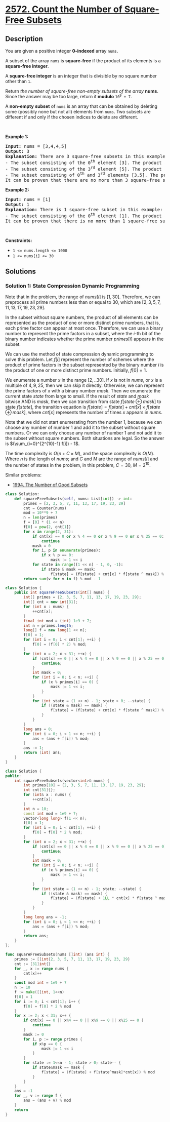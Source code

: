 # [2572. Count the Number of Square-Free Subsets](https://leetcode.com/problems/count-the-number-of-square-free-subsets)


## Description

<p>You are given a positive integer <strong>0-indexed</strong>&nbsp;array <code>nums</code>.</p>

<p>A subset of the array <code>nums</code> is <strong>square-free</strong> if the product of its elements is a <strong>square-free integer</strong>.</p>

<p>A <strong>square-free integer</strong> is an integer that is divisible by no square number other than <code>1</code>.</p>

<p>Return <em>the number of square-free non-empty subsets of the array</em> <strong>nums</strong>. Since the answer may be too large, return it <strong>modulo</strong> <code>10<sup>9</sup> + 7</code>.</p>

<p>A <strong>non-empty</strong>&nbsp;<strong>subset</strong> of <code>nums</code> is an array that can be obtained by deleting some (possibly none but not all) elements from <code>nums</code>. Two subsets are different if and only if the chosen indices to delete are different.</p>

<p>&nbsp;</p>
<p><strong class="example">Example 1:</strong></p>

<pre>
<strong>Input:</strong> nums = [3,4,4,5]
<strong>Output:</strong> 3
<strong>Explanation:</strong> There are 3 square-free subsets in this example:
- The subset consisting of the 0<sup>th</sup> element [3]. The product of its elements is 3, which is a square-free integer.
- The subset consisting of the 3<sup>rd</sup> element [5]. The product of its elements is 5, which is a square-free integer.
- The subset consisting of 0<sup>th</sup> and 3<sup>rd</sup> elements [3,5]. The product of its elements is 15, which is a square-free integer.
It can be proven that there are no more than 3 square-free subsets in the given array.</pre>

<p><strong class="example">Example 2:</strong></p>

<pre>
<strong>Input:</strong> nums = [1]
<strong>Output:</strong> 1
<strong>Explanation:</strong> There is 1 square-free subset in this example:
- The subset consisting of the 0<sup>th</sup> element [1]. The product of its elements is 1, which is a square-free integer.
It can be proven that there is no more than 1 square-free subset in the given array.
</pre>

<p>&nbsp;</p>
<p><strong>Constraints:</strong></p>

<ul>
	<li><code>1 &lt;= nums.length&nbsp;&lt;= 1000</code></li>
	<li><code>1 &lt;= nums[i] &lt;= 30</code></li>
</ul>

## Solutions

### Solution 1: State Compression Dynamic Programming

Note that in the problem, the range of $nums[i]$ is $[1, 30]$. Therefore, we can preprocess all prime numbers less than or equal to $30$, which are $[2, 3, 5, 7, 11, 13, 17, 19, 23, 29]$.

In the subset without square numbers, the product of all elements can be represented as the product of one or more distinct prime numbers, that is, each prime factor can appear at most once. Therefore, we can use a binary number to represent the prime factors in a subset, where the $i$-th bit of the binary number indicates whether the prime number $primes[i]$ appears in the subset.

We can use the method of state compression dynamic programming to solve this problem. Let $f[i]$ represent the number of schemes where the product of prime factors in the subset represented by the binary number $i$ is the product of one or more distinct prime numbers. Initially, $f[0]=1$.

We enumerate a number $x$ in the range $[2,..30]$. If $x$ is not in $nums$, or $x$ is a multiple of $4, 9, 25$, then we can skip it directly. Otherwise, we can represent the prime factors of $x$ with a binary number $mask$. Then we enumerate the current state $state$ from large to small. If the result of $state$ and $mask$ bitwise AND is $mask$, then we can transition from state $f[state \oplus mask]$ to state $f[state]$, the transition equation is $f[state] = f[state] + cnt[x] \times f[state \oplus mask]$, where $cnt[x]$ represents the number of times $x$ appears in $nums$.

Note that we did not start enumerating from the number $1$, because we can choose any number of number $1$ and add it to the subset without square numbers. Or we can only choose any number of number $1$ and not add it to the subset without square numbers. Both situations are legal. So the answer is $(\sum_{i=0}^{2^{10}-1} f[i]) - 1$.

The time complexity is $O(n + C \times M)$, and the space complexity is $O(M)$. Where $n$ is the length of $nums$; and $C$ and $M$ are the range of $nums[i]$ and the number of states in the problem, in this problem, $C=30$, $M=2^{10}$.

Similar problems:

-   [1994. The Number of Good Subsets](https://github.com/doocs/leetcode/blob/main/solution/1900-1999/1994.The%20Number%20of%20Good%20Subsets/README_EN.md)

<!-- tabs:start -->

```python
class Solution:
    def squareFreeSubsets(self, nums: List[int]) -> int:
        primes = [2, 3, 5, 7, 11, 13, 17, 19, 23, 29]
        cnt = Counter(nums)
        mod = 10**9 + 7
        n = len(primes)
        f = [0] * (1 << n)
        f[0] = pow(2, cnt[1])
        for x in range(2, 31):
            if cnt[x] == 0 or x % 4 == 0 or x % 9 == 0 or x % 25 == 0:
                continue
            mask = 0
            for i, p in enumerate(primes):
                if x % p == 0:
                    mask |= 1 << i
            for state in range((1 << n) - 1, 0, -1):
                if state & mask == mask:
                    f[state] = (f[state] + cnt[x] * f[state ^ mask]) % mod
        return sum(v for v in f) % mod - 1
```

```java
class Solution {
    public int squareFreeSubsets(int[] nums) {
        int[] primes = {2, 3, 5, 7, 11, 13, 17, 19, 23, 29};
        int[] cnt = new int[31];
        for (int x : nums) {
            ++cnt[x];
        }
        final int mod = (int) 1e9 + 7;
        int n = primes.length;
        long[] f = new long[1 << n];
        f[0] = 1;
        for (int i = 0; i < cnt[1]; ++i) {
            f[0] = (f[0] * 2) % mod;
        }
        for (int x = 2; x < 31; ++x) {
            if (cnt[x] == 0 || x % 4 == 0 || x % 9 == 0 || x % 25 == 0) {
                continue;
            }
            int mask = 0;
            for (int i = 0; i < n; ++i) {
                if (x % primes[i] == 0) {
                    mask |= 1 << i;
                }
            }
            for (int state = (1 << n) - 1; state > 0; --state) {
                if ((state & mask) == mask) {
                    f[state] = (f[state] + cnt[x] * f[state ^ mask]) % mod;
                }
            }
        }
        long ans = 0;
        for (int i = 0; i < 1 << n; ++i) {
            ans = (ans + f[i]) % mod;
        }
        ans -= 1;
        return (int) ans;
    }
}
```

```cpp
class Solution {
public:
    int squareFreeSubsets(vector<int>& nums) {
        int primes[10] = {2, 3, 5, 7, 11, 13, 17, 19, 23, 29};
        int cnt[31]{};
        for (int& x : nums) {
            ++cnt[x];
        }
        int n = 10;
        const int mod = 1e9 + 7;
        vector<long long> f(1 << n);
        f[0] = 1;
        for (int i = 0; i < cnt[1]; ++i) {
            f[0] = f[0] * 2 % mod;
        }
        for (int x = 2; x < 31; ++x) {
            if (cnt[x] == 0 || x % 4 == 0 || x % 9 == 0 || x % 25 == 0) {
                continue;
            }
            int mask = 0;
            for (int i = 0; i < n; ++i) {
                if (x % primes[i] == 0) {
                    mask |= 1 << i;
                }
            }
            for (int state = (1 << n) - 1; state; --state) {
                if ((state & mask) == mask) {
                    f[state] = (f[state] + 1LL * cnt[x] * f[state ^ mask]) % mod;
                }
            }
        }
        long long ans = -1;
        for (int i = 0; i < 1 << n; ++i) {
            ans = (ans + f[i]) % mod;
        }
        return ans;
    }
};
```

```go
func squareFreeSubsets(nums []int) (ans int) {
	primes := []int{2, 3, 5, 7, 11, 13, 17, 19, 23, 29}
	cnt := [31]int{}
	for _, x := range nums {
		cnt[x]++
	}
	const mod int = 1e9 + 7
	n := 10
	f := make([]int, 1<<n)
	f[0] = 1
	for i := 0; i < cnt[1]; i++ {
		f[0] = f[0] * 2 % mod
	}
	for x := 2; x < 31; x++ {
		if cnt[x] == 0 || x%4 == 0 || x%9 == 0 || x%25 == 0 {
			continue
		}
		mask := 0
		for i, p := range primes {
			if x%p == 0 {
				mask |= 1 << i
			}
		}
		for state := 1<<n - 1; state > 0; state-- {
			if state&mask == mask {
				f[state] = (f[state] + f[state^mask]*cnt[x]) % mod
			}
		}
	}
	ans = -1
	for _, v := range f {
		ans = (ans + v) % mod
	}
	return
}
```

<!-- tabs:end -->

<!-- end -->
